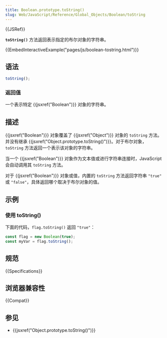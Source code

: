 ```yaml
---
title: Boolean.prototype.toString()
slug: Web/JavaScript/Reference/Global_Objects/Boolean/toString
---
```


{{JSRef}}

**`toString()`** 方法返回表示指定的布尔对象的字符串。

{{EmbedInteractiveExample("pages/js/boolean-tostring.html")}}

## 语法

```js
toString();
```

### 返回值

一个表示特定 {{jsxref("Boolean")}} 对象的字符串。

## 描述

{{jsxref("Boolean")}} 对象覆盖了 {{jsxref("Object")}} 对象的 `toString` 方法。并没有继承 {{jsxref("Object.prototype.toString()")}}。对于布尔对象，`toString` 方法返回一个表示该对象的字符串。

当一个 {{jsxref("Boolean")}} 对象作为文本值或进行字符串连接时，JavaScript 会自动调用其 `toString` 方法。

对于 {{jsxref("Boolean")}} 对象或值，内置的 `toString` 方法返回字符串 `"true"` 或 `"false"`，具体返回哪个取决于布尔对象的值。

## 示例

### 使用 toString()

下面的代码，`flag.toString()` 返回 `"true"`：

```js
const flag = new Boolean(true);
const myVar = flag.toString();
```

## 规范

{{Specifications}}

## 浏览器兼容性

{{Compat}}

## 参见

- {{jsxref("Object.prototype.toString()")}}
